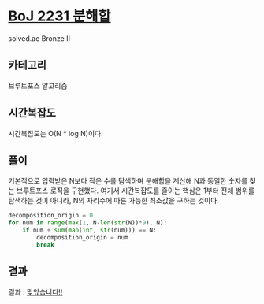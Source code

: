 # [BoJ 2231 분해합](https://www.acmicpc.net/problem/2231)

solved.ac Bronze II

## 카테고리

브루트포스 알고리즘

## 시간복잡도

시간복잡도는 O(N * log N)이다.

## 풀이

기본적으로 입력받은 N보다 작은 수를 탐색하며 분해합을 계산해 N과 동일한 숫자를 찾는 브루트포스 로직을 구현했다. 여기서 시간복잡도를 줄이는 핵심은 1부터 전체 범위를 탐색하는 것이 아니라, N의 자리수에 따른 가능한 최소값을 구하는 것이다.

```python
decomposition_origin = 0
for num in range(max(1, N-len(str(N))*9), N):
    if num + sum(map(int, str(num))) == N:
        decomposition_origin = num
        break
```

## 결과

결과 : [맞았습니다!!](http://boj.kr/3ca62fa552ef40ccbc76d5f5ac51ef56)
